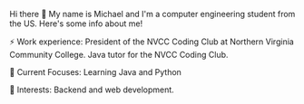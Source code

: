 Hi there 👋
My name is Michael and I'm a computer engineering student from the US. Here's some info about me!

⚡ Work experience:
President of the NVCC Coding Club at Northern Virginia Community College.
Java tutor for the NVCC Coding Club.

🔭 Current Focuses:
Learning Java and Python

🌱 Interests:
Backend and web development.
